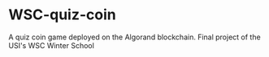 # WSC-quiz-coin
A quiz coin game deployed on the Algorand blockchain. Final project of the USI's WSC Winter School
